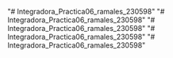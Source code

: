 "# Integradora_Practica06_ramales_230598" 
"# Integradora_Practica06_ramales_230598" 
"# Integradora_Practica06_ramales_230598" 
"# Integradora_Practica06_ramales_230598" 
"# Integradora_Practica06_ramales_230598" 
